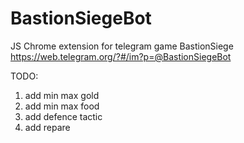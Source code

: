 # BastionSiegeBot
JS Chrome extension for telegram game BastionSiege
https://web.telegram.org/?#/im?p=@BastionSiegeBot

TODO:
1. add min max gold
2. add min max food
3. add defence tactic
4. add repare
